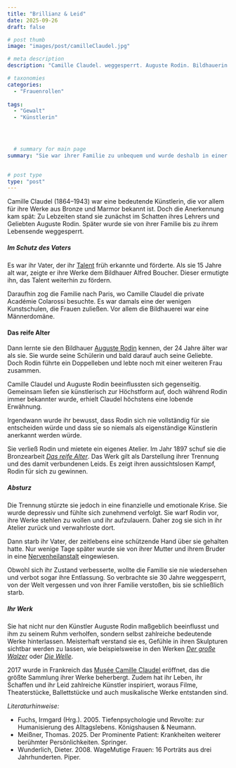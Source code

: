 ```yaml
---
title: "Brillianz & Leid"
date: 2025-09-26
draft: false

# post thumb
image: "images/post/camilleClaudel.jpg"

# meta description
description: "Camille Claudel. weggesperrt. Auguste Rodin. Bildhauerin Malerin. bedeutende Künstlerin. Frankreich. Alfred Boucher. Das reife Alter. Die große Welle. Der große Walzer. Depression Verfolgungswahn. Nervenheilanstalt. von Familie weggesperrt. von Familie eingesperrt. Musée Camille Claudel."

# taxonomies
categories:
  - "Frauenrollen"
 
tags:
  - "Gewalt"
  - "Künstlerin"


  

  # summary for main page
summary: "Sie war ihrer Familie zu unbequem und wurde deshalb in einer Nervenheilanstalt weggesperrt: Camille Claudel (1864-1943), außergewöhnliche Bildhauerin aus Frankreich."
  

# post type
type: "post"
---
```


Camille Claudel (1864–1943) war eine bedeutende Künstlerin, die vor allem für ihre Werke aus Bronze und Marmor bekannt ist. Doch die Anerkennung kam spät: Zu Lebzeiten stand sie zunächst im Schatten ihres Lehrers und Geliebten Auguste Rodin. Später wurde sie von ihrer Familie bis zu ihrem Lebensende weggesperrt.

##### Im Schutz des Vaters

Es war ihr Vater, der ihr [Talent](https://www.swr.de/swrkultur/kunst-und-ausstellung/bildhauerin-camille-claudel-ein-leben-zwischen-skulptur-und-schmerz-100.html) früh erkannte und förderte. Als sie 15 Jahre alt war, zeigte er ihre Werke dem Bildhauer Alfred Boucher. Dieser ermutigte ihn, das Talent weiterhin zu fördern.

Daraufhin zog die Familie nach Paris, wo Camille Claudel die private Académie Colarossi besuchte. Es war damals eine der wenigen Kunstschulen, die Frauen zuließen. Vor allem die Bildhauerei war eine Männerdomäne.

#### Das reife Alter

Dann lernte sie den Bildhauer [Auguste Rodin](https://www.arte.tv/de/videos/107397-005-A/duelle/) kennen, der 24 Jahre älter war als sie. Sie wurde seine Schülerin und bald darauf auch seine Geliebte. Doch Rodin führte ein Doppelleben und lebte noch mit einer weiteren Frau zusammen.

Camille Claudel und Auguste Rodin beeinflussten sich gegenseitig. Gemeinsam liefen sie künstlerisch zur Höchstform auf, doch während Rodin immer bekannter wurde, erhielt Claudel höchstens eine lobende Erwähnung.

Irgendwann wurde ihr bewusst, dass Rodin sich nie vollständig für sie entscheiden würde und dass sie so niemals als eigenständige Künstlerin anerkannt werden würde. 

Sie verließ Rodin und mietete ein eigenes Atelier. Im Jahr 1897 schuf sie die Bronzearbeit [*Das reife Alter*](https://de.wikipedia.org/wiki/Das_reife_Alter#/media/Datei:L'%C3%82ge_M%C3%BBr.jpg). Das Werk gilt als Darstellung ihrer Trennung und des damit verbundenen Leids. Es zeigt ihren aussichtslosen Kampf, Rodin für sich zu gewinnen.

##### Absturz

Die Trennung stürzte sie jedoch in eine finanzielle und emotionale Krise. Sie wurde depressiv und fühlte sich zunehmend verfolgt. Sie warf Rodin vor, ihre Werke stehlen zu wollen und ihr aufzulauern. Daher zog sie sich in ihr Atelier zurück und verwahrloste dort.

Dann starb ihr Vater, der zeitlebens eine schützende Hand über sie gehalten hatte. Nur wenige Tage später wurde sie von ihrer Mutter und ihrem Bruder in eine [Nervenheilanstalt](https://www1.wdr.de/mediathek/audio/zeitzeichen/audio-als-jahrhundertkuenstlerin-in-der-psychiatrie-camille-claudel-100.html) eingewiesen.

Obwohl sich ihr Zustand verbesserte, wollte die Familie sie nie wiedersehen und verbot sogar ihre Entlassung. So verbrachte sie 30 Jahre weggesperrt, von der Welt vergessen und von ihrer Familie verstoßen, bis sie schließlich starb.

##### Ihr Werk

Sie hat nicht nur den Künstler Auguste Rodin maßgeblich beeinflusst und ihm zu seinem Ruhm verholfen, sondern selbst zahlreiche bedeutende Werke hinterlassen. Meisterhaft verstand sie es, Gefühle in ihren Skulpturen sichtbar werden zu lassen, wie beispielsweise in den Werken [*Der große Walzer*](https://de.wikipedia.org/wiki/La_Valse_%28Claudel%29#/media/Datei:Camille_Claudel,_%22La_Valse%22,_1889-1905,_bronze_fonte_(1).jpg) oder [*Die Welle*](https://de.wikipedia.org/wiki/Camille_Claudel#/media/Datei:L62_-_Mus%C3%A9e_Rodin_-_Camile_Claudel_-_La_Vague.JPG).

2017 wurde in Frankreich das [Musée Camille Claudel](https://www.museecamilleclaudel.fr/en) eröffnet, das die größte Sammlung ihrer Werke beherbergt. Zudem hat ihr Leben, ihr Schaffen und ihr Leid zahlreiche Künstler inspiriert, woraus Filme, Theaterstücke, Ballettstücke und auch musikalische Werke entstanden sind.


*Literaturhinweise:*
- Fuchs, Irmgard (Hrg.). 2005. Tiefenpsychologie und Revolte: zur Humanisierung des Alltagslebens. Königshausen & Neumann.
- Meißner, Thomas. 2025. Der Prominente Patient: Krankheiten weiterer berühmter Persönlichkeiten. Springer.
- Wunderlich, Dieter. 2008. WageMutige Frauen: 16 Porträts aus drei Jahrhunderten. Piper.

